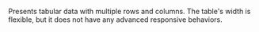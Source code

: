 Presents tabular data with multiple rows and columns. The table's width is flexible, but it does not have any advanced responsive behaviors.
